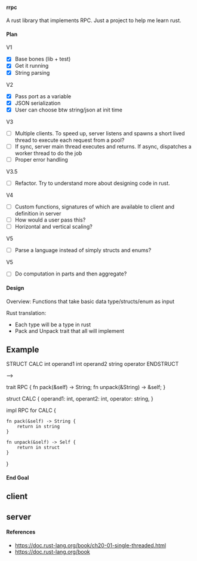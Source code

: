 #### rrpc

A rust library that implements RPC. Just a project to help me learn rust.

#### Plan

V1
 - [x] Base bones (lib + test)
 - [x] Get it running
 - [x] String parsing

V2
 - [x] Pass port as a variable
 - [x] JSON serialization
 - [x] User can choose btw string/json at init time

V3
 - [ ] Multiple clients. To speed up, server listens and spawns a short lived thread to execute each request from a pool?
 - [ ] If sync, server main thread executes and returns. If async, dispatches a worker thread to do the job
 - [ ] Proper error handling

V3.5
 - [ ] Refactor. Try to understand more about designing code in rust.

V4
 - [ ] Custom functions, signatures of which are available to client and definition in server
 - [ ] How would a user pass this?
 - [ ] Horizontal and vertical scaling?

V5
 - [ ] Parse a language instead of simply structs and enums?

V5
 - [ ] Do computation in parts and then aggregate?

#### Design

Overview: Functions that take basic data type/structs/enum as input

Rust translation:
 - Each type will be a type in rust
 - Pack and Unpack trait that all will implement

Example
-------

STRUCT CALC
int operand1 
int operand2
string operator
ENDSTRUCT

-->

trait RPC {
    fn pack(&self) -> String;
    fn unpack(&String) -> &self;
}

struct CALC {
    operand1: int,
    operant2: int,
    operator: string,
}

impl RPC for CALC {

    fn pack(&self) -> String {
        return in string
    }

    fn unpack(&self) -> Self {
        return in struct
    }
}

#### End Goal

client
 - 

server
 - 

#### References
 - https://doc.rust-lang.org/book/ch20-01-single-threaded.html
 - https://doc.rust-lang.org/book
